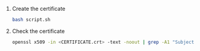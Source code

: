 1. Create the certificate
   ```bash
   bash script.sh
   ```

2. Check the certificate
   ```bash
   openssl x509 -in <CERTIFICATE.crt> -text -noout | grep -A1 "Subject Alternative Name"
   ```
